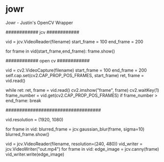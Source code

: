 # jowr
Jowr - Justin's OpenCV Wrapper

############ jcv ############

vid = jcv.VideoReader(filename)
start_frame = 100
end_frame = 200

for frame in vid(start_frame,end_frame):
	frame.show()

############ open cv ############

vid = cv2.VideoCapture(filename)
start_frame = 100
end_frame = 200
self.cap.set(cv2.CAP_PROP_POS_FRAMES, start_frame)
ret, frame = vid.read()

while ret:
	ret, frame = vid.read()
	cv2.imshow("frame", frame)
	cv2.waitKey(1)
	frame_number = vid.get(cv2.CAP_PROP_POS_FRAMES)
	if frame_number > end_frame:
		break

###################################

vid.resolution = (1920, 1080)

for frame in vid:
	blurred_frame = jcv.gaussian_blur(frame, sigma=10)
	blurred_frame.show()

vid = jcv.VideoReader(filename, resolution=(240, 480))
vid_writer = jcv.VideoWriter("out.mp4")
for frame in vid:
	edge_image = jcv.canny(frame)
	vid_writer.write(edge_image)
